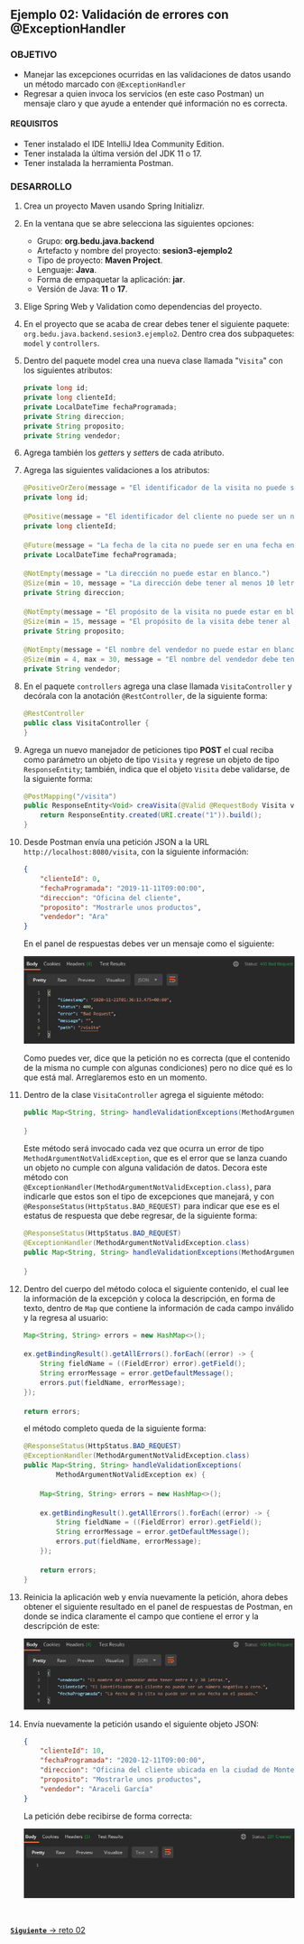 ## Ejemplo 02: Validación de errores con @ExceptionHandler

### OBJETIVO
- Manejar las excepciones ocurridas en las validaciones de datos usando un método marcado con `@ExceptionHandler`
- Regresar a quien invoca los servicios (en este caso Postman) un mensaje claro y que ayude a entender qué información no es correcta.

#### REQUISITOS
- Tener instalado el IDE IntelliJ Idea Community Edition.
- Tener instalada la última versión del JDK 11 o 17.
- Tener instalada la herramienta Postman.

### DESARROLLO

1. Crea un proyecto Maven usando Spring Initializr.

2. En la ventana que se abre selecciona las siguientes opciones:
    
    - Grupo: **org.bedu.java.backend**
    - Artefacto y nombre del proyecto: **sesion3-ejemplo2**
    - Tipo de proyecto: **Maven Project**.
    - Lenguaje: **Java**.
    - Forma de empaquetar la aplicación: **jar**.
    - Versión de Java: **11** o **17**.

3. Elige Spring Web y Validation como dependencias del proyecto.

4. En el proyecto que se acaba de crear debes tener el siguiente paquete: `org.bedu.java.backend.sesion3.ejemplo2`. Dentro crea dos subpaquetes: `model` y `controllers`.

6. Dentro del paquete model crea una nueva clase llamada "`Visita`" con los siguientes atributos:

    ```java
    private long id;
    private long clienteId;
    private LocalDateTime fechaProgramada;
    private String direccion;
    private String proposito;
    private String vendedor;
    ```

7. Agrega también los *getter*s y *setter*s de cada atributo.

8. Agrega las siguientes validaciones a los atributos:

    ```java
    @PositiveOrZero(message = "El identificador de la visita no puede ser un número negativo.")
    private long id;

    @Positive(message = "El identificador del cliente no puede ser un número negativo o cero.")
    private long clienteId;

    @Future(message = "La fecha de la cita no puede ser en una fecha en el pasado.")
    private LocalDateTime fechaProgramada;

    @NotEmpty(message = "La dirección no puede estar en blanco.")
    @Size(min = 10, message = "La dirección debe tener al menos 10 letras.")
    private String direccion;

    @NotEmpty(message = "El propósito de la visita no puede estar en blanco.")
    @Size(min = 15, message = "El propósito de la visita debe tener al menos 15 letras.")
    private String proposito;

    @NotEmpty(message = "El nombre del vendedor no puede estar en blanco.")
    @Size(min = 4, max = 30, message = "El nombre del vendedor debe tener entre 4 y 30 letras.")
    private String vendedor;
    ```

9. En el paquete `controllers` agrega una clase llamada `VisitaController` y decórala con la anotación `@RestController`, de la siguiente forma:

    ```java
    @RestController
    public class VisitaController {
    }
    ```

10. Agrega un nuevo manejador de peticiones tipo **POST** el cual reciba como parámetro un objeto de tipo `Visita` y regrese un objeto de tipo `ResponseEntity`; también, indica que el objeto `Visita` debe validarse, de la siguiente forma:

    ```java
    @PostMapping("/visita")
    public ResponseEntity<Void> creaVisita(@Valid @RequestBody Visita visita){
        return ResponseEntity.created(URI.create("1")).build();
    }
    ```

11. Desde Postman envía una petición JSON a la URL `http://localhost:8080/visita`, con la siguiente información:

    ```json
    {
        "clienteId": 0,
        "fechaProgramada": "2019-11-11T09:00:00",
        "direccion": "Oficina del cliente",
        "proposito": "Mostrarle unos productos",
        "vendedor": "Ara"
    }
    ```

    En el panel de respuestas debes ver un mensaje como el siguiente:

    ![imagen](img/img_01.png)

    Como puedes ver, dice que la petición no es correcta (que el contenido de la misma no cumple con algunas condiciones) pero no dice qué es lo que está mal. Arreglaremos esto en un momento. 

12. Dentro de la clase `VisitaController` agrega el siguiente método:

    ```java
    public Map<String, String> handleValidationExceptions(MethodArgumentNotValidException ex) {
  
    }
    ```

    Este método será invocado cada vez que ocurra un error de tipo `MethodArgumentNotValidException`, que es el error que se lanza cuando un objeto no cumple con alguna validación de datos. Decora este método con `@ExceptionHandler(MethodArgumentNotValidException.class)`, para indicarle que estos son el tipo de excepciones que manejará, y con `@ResponseStatus(HttpStatus.BAD_REQUEST)` para indicar que ese es el estatus de respuesta que debe regresar, de la siguiente forma:

    ```java
    @ResponseStatus(HttpStatus.BAD_REQUEST)
    @ExceptionHandler(MethodArgumentNotValidException.class)
    public Map<String, String> handleValidationExceptions(MethodArgumentNotValidException ex) {
            
    }
    ```

13. Dentro del cuerpo del método coloca el siguiente contenido, el cual lee la información de la excepción y coloca la descripción, en forma de texto, dentro de `Map` que contiene la información de cada campo inválido y la regresa al usuario:

    ```java
    Map<String, String> errors = new HashMap<>();

    ex.getBindingResult().getAllErrors().forEach((error) -> {
        String fieldName = ((FieldError) error).getField();
        String errorMessage = error.getDefaultMessage();
        errors.put(fieldName, errorMessage);
    });
    
    return errors;
    ```

    el método completo queda de la siguiente forma:

    ```java
    @ResponseStatus(HttpStatus.BAD_REQUEST)
    @ExceptionHandler(MethodArgumentNotValidException.class)
    public Map<String, String> handleValidationExceptions(
            MethodArgumentNotValidException ex) {

        Map<String, String> errors = new HashMap<>();

        ex.getBindingResult().getAllErrors().forEach((error) -> {
            String fieldName = ((FieldError) error).getField();
            String errorMessage = error.getDefaultMessage();
            errors.put(fieldName, errorMessage);
        });

        return errors;
    }
    ```

14. Reinicia la aplicación web y envía nuevamente la petición, ahora debes obtener el siguiente resultado en el panel de respuestas de Postman, en donde se indica claramente el campo que contiene el error y la descripción de este:

    ![imagen](img/img_02.png)


15. Envía nuevamente la petición usando el siguiente objeto JSON:

    ```json
    {
        "clienteId": 10,
        "fechaProgramada": "2020-12-11T09:00:00",
        "direccion": "Oficina del cliente ubicada en la ciudad de Monterrey",
        "proposito": "Mostrarle unos productos",
        "vendedor": "Araceli García"
    }
    ```

    La petición debe recibirse de forma correcta:

    ![imagen](img/img_03.png)

<br>

[**`Siguiente`** -> reto 02](../Reto-02/)